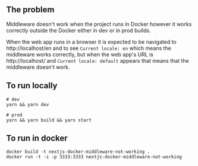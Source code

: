 ## The problem
Middleware doesn't work when the project runs in Docker however it works correctly outside the Docker either in dev or in prod builds.

When the web app runs in a browser it is expected to be navigated to http://localhost/en and to see `Current locale: en` which means the middleware works correctly, but when the web app's URL is http://localhost/ and `Current locale: default` appears that means that the middleware doesn't work.

## To run locally
```
# dev
yarn && yarn dev

# prod
yarn && yarn build && yarn start
```

## To run in docker
```
docker build -t nextjs-docker-middleware-not-working .
docker run -t -i -p 3333:3333 nextjs-docker-middleware-not-working
```
